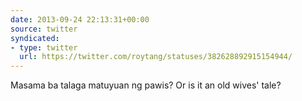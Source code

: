 ```yaml
---
date: 2013-09-24 22:13:31+00:00
source: twitter
syndicated:
- type: twitter
  url: https://twitter.com/roytang/statuses/382628892915154944/
---
```


Masama ba talaga matuyuan ng pawis? Or is it an old wives' tale?